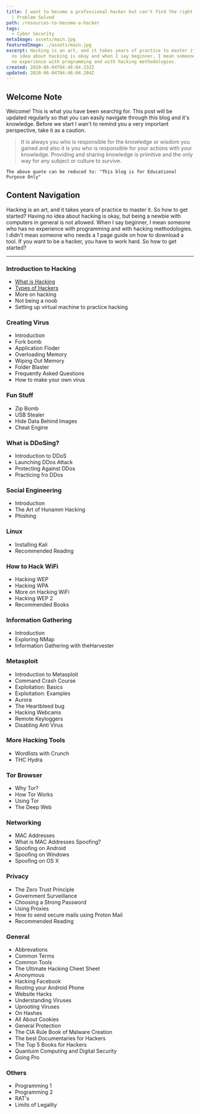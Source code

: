 ```yaml
---
title: I want to become a professional hacker but can't find the right resources
  | Problem Solved
path: /resources-to-become-a-hacker
tags:
  - Cyber Security
metaImage: assets/main.jpg
featuredImage: ./assets/main.jpg
excerpt: Hacking is an art, and it takes years of practice to master it. Having
  no idea about hacking is okay and when I say beginner, I mean someone who has
  no experience with programming and with hacking methodologies.
created: 2020-06-04T04:46:04.232Z
updated: 2020-06-04T04:46:04.284Z
---
```

## Welcome Note

Welcome! This is what you have been searchig for. This post will be updated regularly so that you can easily navigate through this blog and it's knowledge. Before we start I wan't to remind you a very important perspective, take it as a caution. 

> It is always you who is responsible for the knowledge or wisdom you gained and also it is you who is responsible for your actions with your knowledge. Providing and sharing knowledge is primitive and the only way for any subject or culture to survive.

`The above quote can be reduced to: "This blog is for Educational Purpose Only"`

## Content Navigation

Hacking is an art, and it takes years of practice to master it. So how to get started? Having no idea about hacking is okay, but being a newbie with computers in general is not allowed. When I say beginner, I mean someone who has no experience with programming and with hacking methodologies. I didn't mean someone who needs a 1 page guide on how to download a tool. If you want to be a hacker, you have to work hard. So how to get started?

- - -

### Introduction to Hacking

* [What is Hacking](https://blog.leewardslope.com/what-is-hacking)
* [Types of Hackers](https://blog.leewardslope.com/types-of-hackers)
* More on hacking
* Not being a noob
* Setting up virtual machine to practice hacking

### Creating Virus

* Introduction
* Fork bomb
* Application Floder
* Overloading Memory
* Wiping Out Memory
* Folder Blaster
* Frequently Asked Questions
* How to make your own virus

### Fun Stuff

* Zip Bomb
* USB Stealer
* Hide Data Behind Images
* Cheat Engine

### What is DDoSing?

* Introduction to DDoS
* Launching DDos Attack
* Protecting Against DDos
* Practicing fro DDos

### Social Engineering

* Introduction
* The Art of Hunamm Hacking
* Phishing

### Linux

* Installing Kali
* Recommended Reading

### How to Hack WiFi

* Hacking WEP
* Hacking WPA
* More on Hacking WiFi
* Hacking WEP 2
* Recommended Books

### Information Gathering

* Introduction
* Exploring NMap
* Information Gathering with theHarvester

### Metasploit

* Introduction to Metasploit
* Command Crash Course
* Exploitation: Basics
* Exploitation: Examples
* Aurora
* The Heartbleed bug
* Hacking Webcams
* Remote Keyloggers
* Disabling Anti Virus

### More Hacking Tools

* Wordlists with Crunch
* THC Hydra

### Tor Browser

* Why Tor?
* How Tor Works
* Using Tor
* The Deep Web

### Networking

* MAC Addresses
* What is MAC Addresses Spoofing?
* Spoofing on Android
* Spoofing on Windows
* Spoofing on OS X

### Privacy

* The Zero Trust Principle
* Government Surveillance
* Choosing a Strong Password
* Using Proxies
* How to send secure mails using Proton Mail
* Recommended Reading

### General

* Abbrevations
* Common Terms
* Common Tools
* The Ultimate Hacking Cheet Sheet
* Anonymous
* Hacking Facebook
* Rooting your Android Phone
* Website Hacks
* Understanding Viruses
* Uprooting Viruses
* On Hashes
* All About Cookies
* General Protection
* The CIA Rule Book of Malware Creation
* The best Documentaries for Hackers
* The Top 5 Books for Hackers
* Quantuim Computing and Digital Security
* Going Pro

### Others

* Programming 1
* Programming 2
* RAT's
* Limits of Legality